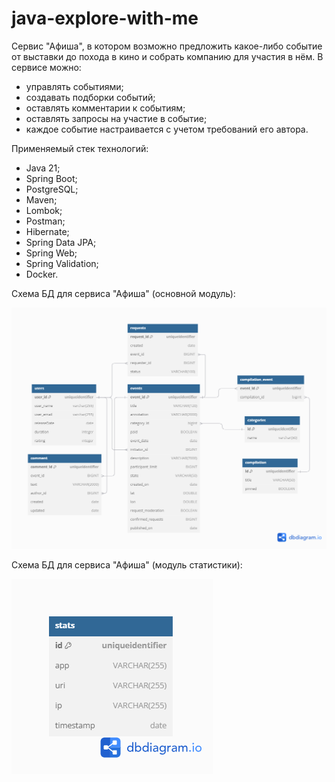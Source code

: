# java-explore-with-me
Сервис "Афиша", в котором возможно предложить какое-либо событие от выставки до похода в кино 
и собрать компанию для участия в нём.
В сервисе можно:
- управлять событиями;
- создавать подборки событий;
- оставлять комментарии к событиям;
- оставлять запросы на участие в событие;
- каждое событие настраивается с учетом требований его автора.

Применяемый стек технологий:
- Java 21;
- Spring Boot;
- PostgreSQL;
- Maven;
- Lombok;
- Postman;
- Hibernate;
- Spring Data JPA;
- Spring Web;
- Spring Validation;
- Docker.


Схема БД для сервиса "Афиша" (основной модуль):

![explore-with-me_main-service.png](explore-with-me_main-service.png)

Схема БД для сервиса "Афиша" (модуль статистики):

![explore-with-me_stats-service.png](explore-with-me_stats-service.png)